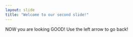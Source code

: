 ```yaml
---
layout: slide
title: "Welcome to our second slide!"
---
```

NOW you are looking GOOD! 
Use the left arrow to go back!
